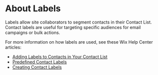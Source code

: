 # About Labels

Labels allow site collaborators to segment contacts in their Contact List.
Contact labels are useful for targeting specific audiences
for email campaigns or bulk actions.

For more information on how labels are used,
see these Wix Help Center articles:

- [Adding Labels to Contacts in Your Contact List](https://support.wix.com/en/article/adding-labels-to-contacts-in-your-contact-list)
- [Predefined Contact Labels](https://support.wix.com/en/article/predefined-contact-labels)
- [Creating Contact Labels](https://support.wix.com/en/article/creating-contact-labels)

